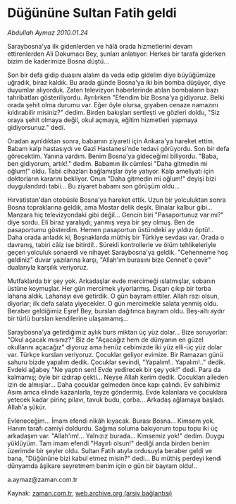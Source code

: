 # Düğününe Sultan Fatih geldi

*Abdullah Aymaz 2010.01.24*

<tr><td class="metin" colspan="2" style="padding-top: 20px; padding-left: 5px; ">Saraybosna'ya ilk gidenlerden ve hâlâ orada hizmetlerini devam ettirenlerden Ali Dokumacı Bey, şunları anlatıyor: Herkes bir tarafa giderken bizim de kaderimize Bosna düştü...</td></tr><tr><td class="metin" colspan="2" style="padding-top: 20px; padding-left: 5px; "><p>Son bir defa gidip duasını alalım da veda edip gidelim diye büyüğümüze uğradık, biraz kaldık. Bu arada günde Bosna'ya iki bin bomba düşüyor, diye duyumlar alıyorduk. Zaten televizyon haberlerinde atılan bombaların bazı tahribatları gösteriliyordu. Ayrılırken "Efendim biz Bosna'ya gidiyoruz. Belki orada şehit olma durumu var. Eğer öyle olursa, gıyaben cenaze namazını kıldırabilir misiniz?" dedim. Birden bakışları sertleşti ve gözleri doldu, "Siz oraya şehit olmaya değil, okul açmaya, eğitim hizmetleri yapmaya gidiyorsunuz." dedi.
<p> Oradan ayrıldıktan sonra, babamın ziyareti için Ankara'ya hareket ettim. Babam kalp hastasıydı ve Gazi Hastanesi'nde tedavi görüyordu. Son bir defa görecektim. Yanına vardım. Benim Bosna'ya gideceğimi biliyordu. "Baba, ben gidiyorum, artık!." dedim. Babamın ilk cümlesi "Daha gitmedin mi oğlum!" oldu. Tabii cihazları bağlamışlar öyle yatıyor. Kalp ameliyatı için doktorların kararını bekliyor. Onun "Daha gitmedin mi oğlum!" deyişi bizi duygulandırdı tabii... Bu ziyaret babamı son görüşüm oldu...
<p> Hırvatistan'dan otobüsle Bosna'ya hareket ettik. Uzun bir yolculuktan sonra Bosna topraklarına geldik, ama Mostar delik deşik. Binalar kalbur gibi... Manzara hiç televizyondaki gibi değil... Gencin biri "Pasaportunuz var mı?" diye sordu. Eli biraz yaralıydı; yanmış veya bir şey olmuş. Ben de pasaportumu gösterdim. Hemen pasaportun üstündeki ay yıldızı öptü!.. Daha orada anladık ki, Boşnaklarda müthiş bir Türkiye sevdası var. Orada o davranış, tabiri câiz ise bitirdi!.. Sürekli kontrollerle ve ölüm tehlikeleriyle geçen yolculuk sonaerdi ve nihayet Saraybosna'ya geldik. "Cehenneme hoş geldiniz" duvar yazılarına karşı, "Allah'ım burasını bize Cennet'e çevir" dualarıyla karşılık veriyoruz.
<p> Mutfaklarda bir şey yok. Arkadaşlar evde mercimeği ıslatmışlar, sobanın üstüne koymuşlar. Her gün mercimek yiyorlarmış. Dışarı çıkıp bir torba lahana aldık. Lahanayı eve getirdik. O gün bayram ettiler. Allah razı olsun, diyorlar; ilk defa salata yiyecekler. O gün mercimekle salata yenmiş oldu. Beraber geldiğimiz Eşref Bey, bursları dağıtınca bayram oldu. Beş-altı aydır bir türlü bursları kendilerine ulaşamamış...
<p> Saraybosna'ya getirdiğimiz aylık burs miktarı üç yüz dolar... Bize soruyorlar: "Okul açacak mısınız?" Biz de "Açacağız hem de dünyanın en güzel okullarını açacağız" diyoruz ama henüz cebimizde iki yüz elli-üç yüz dolar var. Türkçe kursları veriyoruz. Çocuklar geliyor evimize. Bir Ramazan günü sahuru bizde yapalım dedik. Çocuklar sevindi, "Yapalım!.. Yapalım!.." dedik. Evdeki ağabey "Ne yaptın sen! Evde yedirecek bir şey yok!" dedi. Para da kalmamış; öyle bir ızdırap çekti... Neyse Allah kerim dedik. Çocukları aileden izin de almışlar... Daha çocuklar gelmeden önce kapı çalındı. Ev sahibimiz Asım amca elinde kazanlarla, teyze göndermiş. Evde kalanlara ve çocuklara yetecek kadar pirinç pilavı, tavuk budu, çorba... Arkadaş ağlamaya başladı. Allah'a şükür.
<p> Evleneceğim... İmam efendi nikâh kıyacak. Burası Bosna... Kimsem yok. Hanım tarafı camiyi doldurdu. Sağıma soluma bakıyorum topu topu iki üç arkadaşım var. "Allah'ım!... Yalnızız burada... Kimsemiz yok!" dedim. Duygu yüklüyüm. Tam imam efendi "Hayırlı olsun!" dediği anda birden benim üzerimde bir şeyler oldu. Sultan Fatih atıyla ordusuyla beraber geldi ve bana, "Düğününe bizi kabul etmez misin?" dedi... Bu müthiş perdeyi kendi dünyamda âşikare seyretmem benim için o gün bir bayram oldu!.. 
<p>a.aymaz@zaman.com.tr <br/></p></p></p></p></p></p></p></td></tr>

Kaynak: [zaman.com.tr](http://zaman.com.tr/yazar.do?yazino=943909), [web.archive.org (arşiv bağlantısı)](http://web.archive.org/web/20100127164017/http://zaman.com.tr:80/yazar.do?yazino=943909)
